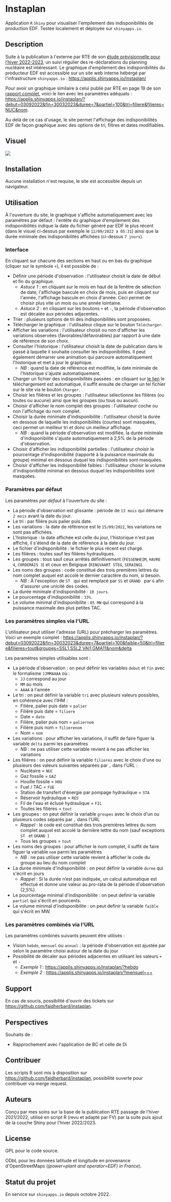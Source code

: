 # Instaplan
Application `R` `Shiny` pour visualiser l'empilement des indisponibilités de production EDF. Testée localement et déployée sur `shinyapps.io`.

## Description
Suite à la publication à l'externe par RTE de son [étude prévisionnelle pour l’hiver 2022-2023](https://www.rte-france.com/actualites/previsions-systeme-electrique-hiver-2022-2023), un suivi régulier des re-déclarations du planning nucléaire est intéressant. Le graphique d'empilement des indisponibilités du producteur EDF est accessible sur un site web interne hébergé par l'infrastructure `shinyapps.io` : https://applis.shinyapps.io/instaplan/

Pour avoir un graphique similaire à celui publié par RTE en page 19 de son [rapport complet](https://assets.rte-france.com/prod/public/2022-09/Analyse%20passage%20hiver%202022-2023.pdf), voici le lien avec les paramètres adéquats : https://applis.shinyapps.io/instaplan/?debut=03092022&fin=30032023&duree=7&partiel=100&tri=filiere&filieres=NUC&nom.

Au delà de ce cas d'usage, le site permet l'affichage des indisponibilités EDF de façon graphique avec des options de tri, filtres et dates modifiables.

## Visuel
![](./image.png)

## Installation
Aucune installation n'est requise, le site est accessible depuis un navigateur.

## Utilisation
À l'ouverture du site, le graphique s'affiche automatiquement avec les paramètres par défaut : l'entête du graphique d'empilement des indisponibilités indique la date du fichier généré par EDF le plus récent (dans le visuel ci-dessus par exemple le `12/09/2022 à 05:31`) ainsi que la durée minimale des indisponibilités affichées (ci-dessus `7 jours`).

### Interface
En cliquant sur chacune des sections en haut ou en bas du graphique (cliquer sur le symbole `+`), il est possible de :

- Définir une période d'observation : l'utilisateur choisit la date de début et fin du graphique.
    - _Astuce 1_ : en cliquant sur le mois en haut de la fenêtre de sélection de date, l'affichage bascule en choix de mois, puis en cliquant sur l'année, l'affichage bascule en choix d'année. Ceci permet de choisir plus vite un mois ou une année lointaine.
    - _Astuce 2_ : en cliquant sur les boutons `+` et `-`, la période d'observation est décalée aux périodes adjacentes.
- Trier : plusieurs options de tri des indisponibilités sont proposées.
- Télécharger le graphique : l'utilisateur clique sur le bouton `Télécharger`.
- Afficher les variations : l'utilisateur choisit ou non d'afficher les variations observées (favorables/défavorables) par rapport à une date de référence de son choix.
- Consulter l'historique : l'utilisateur choisit la date de publication dans le passé à laquelle il souhaite consulter les indisponibilités. Il peut également démarrer une animation qui parcoure automatiquement l'historique et met à jour le graphique.
    - _NB_ : quand la date de référence est modifiée, la date minimale de l'historique s'ajuste automatiquement.
- Charger un fichier des indisponibilités passées : en cliquant sur [le lien](https://www.edf.fr/doaat/export/light/csv) le téléchargement est automatique, il suffit ensuite de charger un tel fichier sur le site via le bouton `Charger`.
- Choisir les filières et les groupes : l'utilisateur sélectionne les filières (ou toutes ou aucune) ainsi que les groupes (ou tous ou aucun).
- Choisir d'afficher le nom complet des groupes : l'utilisateur coche ou non l'affichage du nom complet.
- Choisir la durée minimale d'indisponibilité : l'utilisateur choisit la durée en dessous de laquelle les indisponibilités (courtes) sont masquées, ceci permet un meilleur tri et donc un meilleur affichage.
    - _NB_ : quand la période d'observation est modifiée, la durée minimale d'indisponibilité s'ajuste automatiquement à 2,5% de la période d'observation.
- Choisir d'afficher les indisponibilité partielles : l'utilisateur choisir le pourcentage d'indisponibilité (rapporté à la puissance maximale du groupe) minimal en dessous duquel les indisponibilités sont masquées.
- Choisir d'afficher les indisponibilité faibles : l'utilisateur choisir le volume d'indisponibilité minimal en dessous duquel les indisponibilités sont masquées.

### Paramètres par défaut
Les paramètres _par défaut_ à l'ouverture du site :

- La période d'observation est glissante : période de `13 mois` qui démarre `2 mois` avant la date du jour.
- Le tri : par filière puis palier puis date.
- Les variations : la date de référence est le `15/09/2022`, les variations ne sont pas affichées.
- L'historique : la date affichée est celle du jour, l'historique n'est pas affiché, il s'étend de la date de référence à la date du jour.
- Le fichier d'indisponibilité : le fichier le plus récent est chargé.
- Les filières : toutes sauf les filières hydrauliques.
- Les groupes : tous sauf ceux arrêtés définitivement (`FESSENHEIM`, `HAVRE 4`, `CORDEMAIS 3`) et ceux en Belgique (`RINGVAART STEG`, `SERAING`).
- Les noms des groupes : code constitué des trois premières lettres du nom complet auquel est accolé le dernier caractère du nom, si besoin.
    - _NB_ : À l'exception de `ST ` qui est remplacé par `SS` et `GRAND ` par `G` afin d'assurer une unicité des codes.
- La durée minimale d'indisponibilité : `10 jours`.
- Le pourcentage d'indisponibilité : `33%`.
- Le volume minimal d'indisponibilite : `85 MW` qui correspond à la puissance maximale des plus petites TAC.

### Les paramètres simples via l'URL
L'utilisateur peut utiliser l'adresse (URL) pour précharger les paramètres. Voici un exemple complet : https://applis.shinyapps.io/instaplan/?debut=03092022&fin=30032023&duree=7&partiel=100&faible=50&tri=filiere&filieres=tout&groupes=SSL1,SSL2,VAI1,GMA11&nom&delta

Les paramètres simples utilisables sont :

- La période d'observation : on peut définir les variables `debut` et `fin` avec le formalisme `JJMMAAAA` où :
    - `JJ` correspond au jour
    - `MM` au mois
    - `AAAA` à l'année
- Le tri : on peut définir la variable `tri` avec plusieurs valeurs possibles, en cohérence avec l’IHM :
    - Filière, palier puis date = `palier`
    - Filière puis date = `filiere`
    - Date = `date`
    - Filière, palier puis nom = `paliernom`
    - Filière puis nom = `filierenom`
    - Nom = `nom`
- Les variations : pour afficher les variations, il suffit de faire figuer la variable `delta` parmi les paramètres
    - _NB_ : ne pas utiliser cette variable revient à ne pas afficher les variations
- Les filières : on peut définir la variable `filieres` avec le choix d'une ou plusieurs des valeurs suivantes séparées par `,` dans l'URL :
    - Nucléaire = `NUC`
    - Gaz fossile = `GAZ`
    - Houille fossile = `HOU`
    - Fuel / TAC = `FUE`
    - Station de transfert d'énergie par pompage hydraulique = `STA`
    - Réservoir hydraulique = `RES`
    - Fil de l'eau et éclusé hydraulique = `FIL`
    - Toutes les filières = `tout`
- Les groupes : on peut définir la variable `groupes` avec le choix d'un ou plusieurs codes séparés par `,` dans l'URL
    - _Rappel_ : le code est constitué des trois premières lettres du nom complet auquel est accolé la dernière lettre du nom (sauf exceptions `ST ` et `GRAND `)
    - Tous les groupes = `tout`
- Les noms des groupes : pour afficher le nom complet, il suffit de faire figuer la variable `nom` parmi les paramètres
    - _NB_ : ne pas utiliser cette variable revient à afficher le code du groupe au lieu du nom complet
- La durée minimale d'indisponibilité : on peut définir la variable `duree` qui s'écrit en jours
    - _Rappel_ : Si la durée n’est pas indiquée, un calcul automatique est effectué et donne une valeur au pro-rata de la période d'observation (2,5%).
- Le pourcentage minimal d'indisponibilite : on peut definir la variable `partiel` qui s'écrit en pourcents.
- Le volume minimal d'indisponibilite : on peut definir la variable `faible` qui s'écrit en MW.

### Les paramètres combinés via l'URL
Les paramètres combinés suivants peuvent être utilisés :

- Vision `hebdo`, `mensuel` ou `annuel` : la période d'observation est ajustée par selon le paramètre choisi autour de la date du jour
- Possibilité de décaler aux périodes adjacentes en utilisant les valeurs `+` et `-`
    - _Exemple 1_ : https://applis.shinyapps.io/instaplan/?hebdo
    - _Exemple 2_ : https://applis.shinyapps.io/instaplan/?mensuel=++

## Support
En cas de soucis, possibilité d'ouvrir des tickets sur https://github.com/faidherbard/instaplan.

## Perspectives
Souhaits de :

- Rapprochement avec l'application de BC et celle de Di

## Contribuer
Les scripts R sont mis à disposition sur https://github.com/faidherbard/instaplan, possibilité ouverte pour contribuer via merge request.

## Auteurs
Conçu par mes soins sur la base de la publication RTE passage de l'hiver 2021/2022, utilisé en script R (revu et adapté par FV) par la suite puis ajout de la couche Shiny pour l'hiver 2022/2023. 

## License
GPL pour le code source.

ODbL pour les données latitude et longitude en provenance d'OpenStreetMaps (_(power=plant and operator=EDF) in France_).

## Statut du projet
En service sur `shinyapps.io` depuis octobre 2022.
